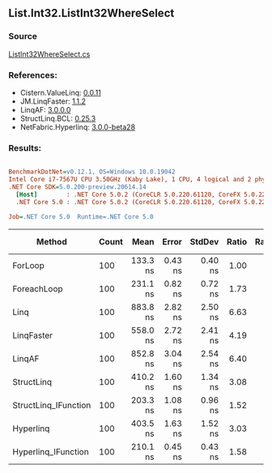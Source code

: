 ﻿## List.Int32.ListInt32WhereSelect

### Source
[ListInt32WhereSelect.cs](../LinqBenchmarks/List/Int32/ListInt32WhereSelect.cs)

### References:
- Cistern.ValueLinq: [0.0.11](https://www.nuget.org/packages/Cistern.ValueLinq/0.0.11)
- JM.LinqFaster: [1.1.2](https://www.nuget.org/packages/JM.LinqFaster/1.1.2)
- LinqAF: [3.0.0.0](https://www.nuget.org/packages/LinqAF/3.0.0.0)
- StructLinq.BCL: [0.25.3](https://www.nuget.org/packages/StructLinq.BCL/0.25.3)
- NetFabric.Hyperlinq: [3.0.0-beta28](https://www.nuget.org/packages/NetFabric.Hyperlinq/3.0.0-beta28)

### Results:
``` ini

BenchmarkDotNet=v0.12.1, OS=Windows 10.0.19042
Intel Core i7-7567U CPU 3.50GHz (Kaby Lake), 1 CPU, 4 logical and 2 physical cores
.NET Core SDK=5.0.200-preview.20614.14
  [Host]        : .NET Core 5.0.2 (CoreCLR 5.0.220.61120, CoreFX 5.0.220.61120), X64 RyuJIT
  .NET Core 5.0 : .NET Core 5.0.2 (CoreCLR 5.0.220.61120, CoreFX 5.0.220.61120), X64 RyuJIT

Job=.NET Core 5.0  Runtime=.NET Core 5.0  

```
|               Method | Count |     Mean |   Error |  StdDev | Ratio | RatioSD |  Gen 0 | Gen 1 | Gen 2 | Allocated |
|--------------------- |------ |---------:|--------:|--------:|------:|--------:|-------:|------:|------:|----------:|
|              ForLoop |   100 | 133.3 ns | 0.43 ns | 0.40 ns |  1.00 |    0.00 |      - |     - |     - |         - |
|          ForeachLoop |   100 | 231.1 ns | 0.82 ns | 0.72 ns |  1.73 |    0.01 |      - |     - |     - |         - |
|                 Linq |   100 | 883.8 ns | 2.82 ns | 2.50 ns |  6.63 |    0.03 | 0.0725 |     - |     - |     152 B |
|           LinqFaster |   100 | 558.0 ns | 2.72 ns | 2.41 ns |  4.19 |    0.02 | 0.3090 |     - |     - |     648 B |
|               LinqAF |   100 | 852.8 ns | 3.04 ns | 2.54 ns |  6.40 |    0.03 |      - |     - |     - |         - |
|           StructLinq |   100 | 410.2 ns | 1.60 ns | 1.34 ns |  3.08 |    0.01 | 0.0305 |     - |     - |      64 B |
| StructLinq_IFunction |   100 | 203.3 ns | 1.08 ns | 0.96 ns |  1.52 |    0.01 |      - |     - |     - |         - |
|            Hyperlinq |   100 | 403.5 ns | 1.63 ns | 1.52 ns |  3.03 |    0.02 |      - |     - |     - |         - |
|  Hyperlinq_IFunction |   100 | 210.1 ns | 0.45 ns | 0.43 ns |  1.58 |    0.01 |      - |     - |     - |         - |
